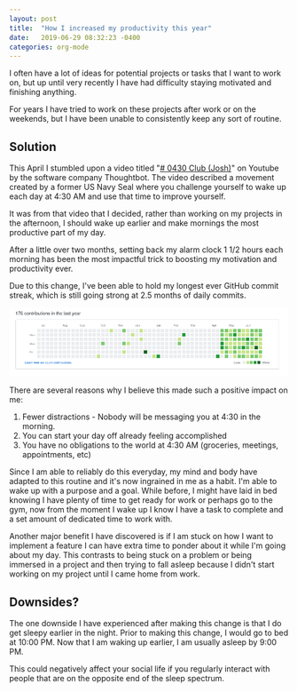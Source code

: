 ```yaml
--- 
layout: post
title:  "How I increased my productivity this year"
date:   2019-06-29 08:32:23 -0400
categories: org-mode
---
```

I often have a lot of ideas for potential projects or tasks that I want to work on, but up until very recently I have had difficulty staying motivated and finishing anything.

For years I have tried to work on these projects after work or on the weekends, but I have been unable to consistently keep any sort of routine.

## Solution

This April I stumbled upon a video titled "[# 0430 Club (Josh)](https://www.youtube.com/watch?v=gApc3-1p_3w)" on Youtube by the software company Thoughtbot. The video described a movement created by a former US Navy Seal where you challenge yourself to wake up each day at 4:30 AM and use that time to improve yourself.

 It was from that video that I decided, rather than working on my projects in the afternoon, I should wake up earlier and make mornings the most productive part of my day.

After a little over two months, setting back my alarm clock 1 1/2 hours each morning has been the most impactful trick to boosting my motivation and productivity ever.

Due to this change, I've been able to hold my longest ever GitHub commit streak, which is still going strong at 2.5 months of daily commits.

<img src="/assets/images/increase-productivity/commit-streak.png" alt="Commit Streak" />

There are several reasons why I believe this made such a positive impact on me:
1. Fewer distractions - Nobody will be messaging you at 4:30 in the morning.
2. You can start your day off already feeling accomplished
3. You have no obligations to the world at 4:30 AM (groceries, meetings, appointments, etc)

Since I am able to reliably do this everyday, my mind and body have adapted to this routine and it's now ingrained in me as a habit. I'm able to wake up with a purpose and a goal. While before, I might have laid in bed knowing I have plenty of time to get ready for work or perhaps go to the gym, now from the moment I wake up I know I have a task to complete and a set amount of dedicated time to work with.

Another major benefit I have discovered is if I am stuck on how I want to implement a feature I can have extra time to ponder about it while I'm going about my day. This contrasts to being stuck on a problem or being immersed in a project and then trying to fall asleep because I didn't start working on my project until I came home from work.

## Downsides?

The one downside I have experienced after making this change is that I do get sleepy earlier in the night. Prior to making this change, I would go to bed at 10:00 PM. Now that I am waking up earlier, I am usually asleep by 9:00 PM. 

This could negatively affect your social life if you regularly interact with people that are on the opposite end of the sleep spectrum. 
